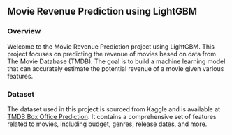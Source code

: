 ## Movie Revenue Prediction using LightGBM
### Overview
  Welcome to the Movie Revenue Prediction project using LightGBM. This project focuses on predicting the revenue of movies based on data from The Movie Database (TMDB). The goal is to build a machine learning model that can accurately estimate the potential revenue of a movie given various features.

### Dataset
  The dataset used in this project is sourced from Kaggle and is available at [TMDB Box Office Prediction]([https://t.me/+ArWxOYbmSRdmNzA1](https://www.kaggle.com/c/tmdb-box-office-prediction/data)). It contains a comprehensive set of features related to movies, including budget, genres, release dates, and more.
